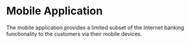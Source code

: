 # Mobile Application

The mobile application provides a limited subset of the Internet banking
functionality to the customers via their mobile devices.


